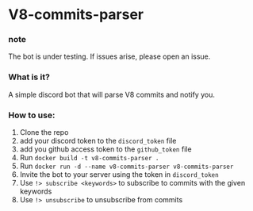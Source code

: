 # V8-commits-parser

### note 
The bot is under testing. If issues arise, please open an issue.


### What is it?
A simple discord bot that will parse V8 commits and notify you.

### How to use:
1. Clone the repo
2. add your discord token to the `discord_token` file
3. add you github access token to the `github_token` file
4. Run `docker build -t v8-commits-parser .`
5. Run `docker run -d --name v8-commits-parser v8-commits-parser`
6. Invite the bot to your server using the token in `discord_token`
7. Use `!> subscribe <keywords>` to subscribe to commits with the given keywords
8. Use `!> unsubscribe` to unsubscribe from commits
